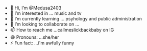 - 👋 Hi, I’m @Medusa2403
- 👀 I’m interested in ... music and tv
- 🌱 I’m currently learning ... psyhology and public administration
- 💞️ I’m looking to collaborate on ...
- 📫 How to reach me ...callmeslickbackbaby on IG
- 😄 Pronouns: ...she/her
- ⚡ Fun fact: ...i'm awfully funny

<!---
Medusa2403/Medusa2403 is a ✨ special ✨ repository because its `README.md` (this file) appears on your GitHub profile.
You can click the Preview link to take a look at your changes.
--->
